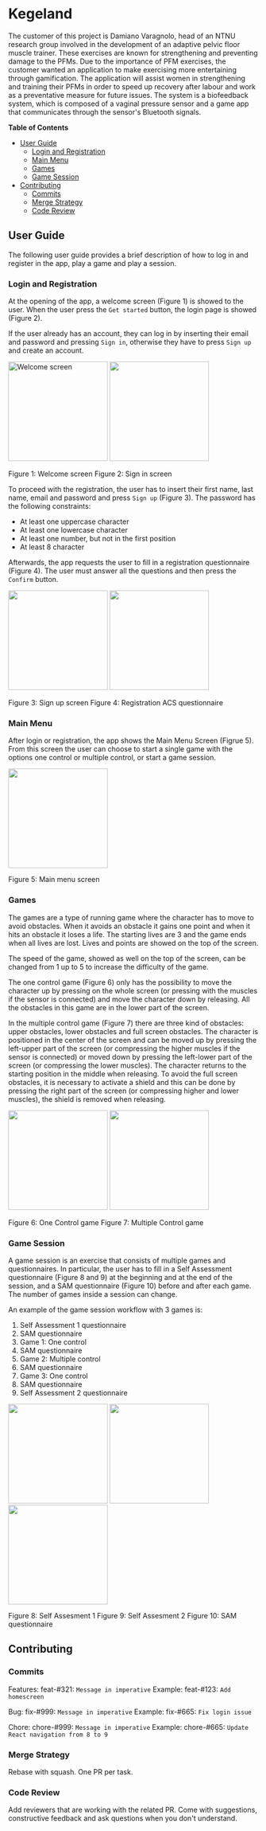 # Kegeland

The customer of this project is Damiano Varagnolo, head of an NTNU research group involved in the development of an adaptive pelvic floor muscle trainer. These exercises are known for strengthening and preventing damage to the PFMs. Due to the importance of PFM exercises, the customer wanted an application to make exercising more entertaining through gamification. The application will assist women in strengthening and training their PFMs in order to speed up recovery after labour and work as a preventative measure for future issues. The system is a biofeedback system, which is composed of a vaginal pressure sensor and a game app that communicates through the sensor's Bluetooth signals.

**Table of Contents**

- [User Guide](#user-guide)
  - [Login and Registration](#login-and-registration)
  - [Main Menu](#main-menu)
  - [Games](#games)
  - [Game Session](#game-session)
- [Contributing](#contributing)
  - [Commits](#commits)
  - [Merge Strategy](#merge-strategy)
  - [Code Review](#code-review)

## User Guide

The following user guide provides a brief description of how to log in and register in the app, play a game and play a session.

### Login and Registration

At the opening of the app, a welcome screen (Figure 1) is showed to the user. When the user press the `Get started` button, the login page is showed (Figure 2).

If the user already has an account, they can log in by inserting their email and password and pressing `Sign in`, otherwise they have to press `Sign up` and create an account.

<img alt="Welcome screen" src="https://github.com/tjolr/cdp-group-2/blob/main/screenshots/welcome.PNG?raw=true" width="200"> <img src="https://github.com/tjolr/cdp-group-2/blob/main/screenshots/signin.PNG?raw=true" width="200">

Figure 1: Welcome screen Figure 2: Sign in screen

To proceed with the registration, the user has to insert their first name, last name, email and password and press `Sign up` (Figure 3).
The password has the following constraints:

- At least one uppercase character
- At least one lowercase character
- At least one number, but not in the first position
- At least 8 character

Afterwards, the app requests the user to fill in a registration questionnaire (Figure 4). The user must answer all the questions and then press the `Confirm` button.


<img src="https://github.com/tjolr/cdp-group-2/blob/readme/screenshots/register.PNG?raw=true" width="200"> <img src="https://github.com/tjolr/cdp-group-2/blob/readme/screenshots/acs.PNG?raw=true" width="200">

Figure 3: Sign up screen Figure 4: Registration ACS questionnaire

### Main Menu

After login or registration, the app shows the Main Menu Screen (Figrue 5). From this screen the user can choose to start a single game with the options one control or multiple control, or start a game session.

<img src="https://github.com/tjolr/cdp-group-2/blob/main/screenshots/home.PNG?raw=true" width="200">

Figure 5: Main menu screen

### Games

The games are a type of running game where the character has to move to avoid obstacles.
When it avoids an obstacle it gains one point and when it hits an obstacle it loses a life. The starting lives are 3 and the game ends when all lives are lost. Lives and points are showed on the top of the screen.

The speed of the game, showed as well on the top of the screen, can be changed from 1 up to 5 to increase the difficulty of the game.

The one control game (Figure 6) only has the possibility to move the character up by pressing on the whole screen (or pressing with the muscles if the sensor is connected) and move the character down by releasing. All the obstacles in this game are in the lower part of the screen.

In the multiple control game (Figure 7) there are three kind of obstacles: upper obstacles, lower obstacles and full screen obstacles. The character is positioned in the center of the screen and can be moved up by pressing the left-upper part of the screen (or compressing the higher muscles if the sensor is connected) or moved down by pressing the left-lower part of the screen (or compressing the lower muscles). The character returns to the starting position in the middle when releasing. To avoid the full screen obstacles, it is necessary to activate a shield and this can be done by pressing the right part of the screen (or compressing higher and lower muscles), the shield is removed when releasing.

<img src="https://github.com/tjolr/cdp-group-2/blob/main/screenshots/onegame.jpg?raw=true" width="200"> <img src="https://github.com/tjolr/cdp-group-2/blob/main/screenshots/multiplegame.jpg?raw=true" width="200">

Figure 6: One Control game Figure 7: Multiple Control game

### Game Session

A game session is an exercise that consists of multiple games and questionnaires. In particular, the user has to fill in a Self Assessment questionnaire (Figure 8 and 9) at the beginning and at the end of the session, and a SAM questionnaire (Figure 10) before and after each game. The number of games inside a session can change.

An example of the game session workflow with 3 games is:

1. Self Assessment 1 questionnaire
2. SAM questionnaire
3. Game 1: One control
4. SAM questionnaire
5. Game 2: Multiple control
6. SAM questionnaire
7. Game 3: One control
8. SAM questionnaire
9. Self Assessment 2 questionnaire

<img src="https://github.com/tjolr/cdp-group-2/blob/main/screenshots/selfass1.PNG?raw=true" width="200"> <img src="https://github.com/tjolr/cdp-group-2/blob/main/screenshots/selfass2.PNG?raw=true" width="200"> <img src="https://github.com/tjolr/cdp-group-2/blob/main/screenshots/sam.PNG?raw=true" width="200">

Figure 8: Self Assesment 1 Figure 9: Self Assesment 2 Figure 10: SAM questionnaire

## Contributing

### Commits

Features: feat-#321: `Message in imperative`
Example: feat-#123: `Add homescreen`

Bug: fix-#999: `Message in imperative`
Example: fix-#665: `Fix login issue`

Chore: chore-#999: `Message in imperative`
Example: chore-#665: `Update React navigation from 8 to 9`

### Merge Strategy

Rebase with squash. One PR per task.

### Code Review

Add reviewers that are working with the related PR.
Come with suggestions, constructive feedback and ask questions when you don't understand.
